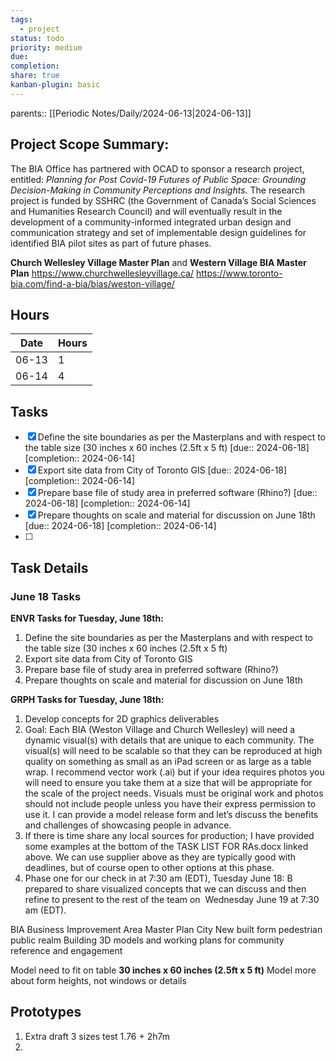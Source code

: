 ```yaml
---
tags:
  - project
status: todo
priority: medium
due: 
completion: 
share: true
kanban-plugin: basic
---
```

parents:: [[Periodic Notes/Daily/2024-06-13|2024-06-13]]

## Project Scope Summary:

The BIA Office has partnered with OCAD to sponsor a research project, entitled: _Planning for Post Covid-19 Futures of Public Space: Grounding Decision-Making in Community Perceptions and Insights._ The research project is funded by SSHRC (the Government of Canada’s Social Sciences and Humanities Research Council) and will eventually result in the development of a community-informed integrated urban design and communication strategy and set of implementable design guidelines for identified BIA pilot sites as part of future phases.

**Church Wellesley Village Master Plan** and **Western Village BIA Master Plan**
https://www.churchwellesleyvillage.ca/
https://www.toronto-bia.com/find-a-bia/bias/weston-village/

## Hours

| Date  | Hours |
| ----- | ----- |
| 06-13 | 1     |
| 06-14 | 4     |

## Tasks

- [x] Define the site boundaries as per the Masterplans and with respect to the table size (30 inches x 60 inches (2.5ft x 5 ft)  [due:: 2024-06-18]  [completion:: 2024-06-14]
- [x] Export site data from City of Toronto GIS  [due:: 2024-06-18]  [completion:: 2024-06-14]
- [x] Prepare base file of study area in preferred software (Rhino?)  [due:: 2024-06-18]  [completion:: 2024-06-14]
- [x] Prepare thoughts on scale and material for discussion on June 18th  [due:: 2024-06-18]  [completion:: 2024-06-14]
- [ ] 


## Task Details
### June 18 Tasks 

**ENVR Tasks for Tuesday, June 18th:**

1. Define the site boundaries as per the Masterplans and with respect to the table size (30 inches x 60 inches (2.5ft x 5 ft)
2. Export site data from City of Toronto GIS
3. Prepare base file of study area in preferred software (Rhino?)
4. Prepare thoughts on scale and material for discussion on June 18th

**GRPH Tasks for Tuesday, June 18th:**

1. Develop concepts for 2D graphics deliverables
2. Goal: Each BIA (Weston Village and Church Wellesley) will need a dynamic visual(s) with details that are unique to each community. The visual(s) will need to be scalable so that they can be reproduced at high quality on something as small as an iPad screen or as large as a table wrap. I recommend vector work (.ai) but if your idea requires photos you will need to ensure you take them at a size that will be appropriate for the scale of the project needs. Visuals must be original work and photos should not include people unless you have their express permission to use it. I can provide a model release form and let’s discuss the benefits and challenges of showcasing people in advance.
3. If there is time share any local sources for production; I have provided some examples at the bottom of the TASK LIST FOR RAs.docx linked above. We can use supplier above as they are typically good with deadlines, but of course open to other options at this phase.
4. Phase one for our check in at 7:30 am (EDT), Tuesday June 18: B prepared to share visualized concepts that we can discuss and then refine to present to the rest of the team on  Wednesday June 19 at 7:30 am (EDT).

BIA Business Improvement Area
Master Plan City
New built form pedestrian public realm
Building 3D models and working plans for community reference and engagement

Model need to fit on table **30 inches x 60 inches (2.5ft x 5 ft)**
Model more about form heights, not windows or details


## Prototypes

1. Extra draft 3 sizes test 1.76 + 2h7m
2. 